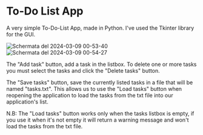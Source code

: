 # To-Do List App
A very simple To-Do-List App, made in Python. I've used the Tkinter library for the GUI.

![Schermata del 2024-03-09 00-53-40](https://github.com/daniele-delucaa/to-do-list/assets/70602303/5692c879-efc5-42b9-8aaa-361a40737d68)  ![Schermata del 2024-03-09 00-54-27](https://github.com/daniele-delucaa/to-do-list/assets/70602303/4d45e912-7886-482a-b324-4f9d0e1ffb0c)


The "Add task" button, add a task in the listbox. 
To delete one or more tasks you must select the tasks and click the "Delete tasks" button.  

The "Save tasks" button, save the currently listed tasks in a file that will be named "tasks.txt".
This allows us to use the "Load tasks" button when reopening the application to load the tasks from the txt file into our application's list. 

N.B: The "Load tasks" button works only when the tasks listbox is empty, if you use it when it's not empty it will return a warning message and won't load the tasks from the txt file.
